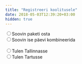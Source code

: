 ```yaml
---
title: "Registreeri koolitusele"
date: 2018-05-03T12:39:20+03:00
hidden: true
---
```


<form name="register-training" action="/koolitus/registreeritud" netlify>
    <section>
        <input type="radio" onchange="handleSelection()" name="buy-type" value="package" required>Soovin paketi osta<br>
        <input type="radio" onchange="handleSelection()" name="buy-type" value="days">Soovin ise päevi kombineerida<br>
        <br>
        <input type="radio" onchange="handleSelection()" name="location" value="tallinn" required>Tulen Tallinnasse<br>
        <input type="radio" onchange="handleSelection()" name="location" value="tartu">Tulen Tartusse<br>
    </section>
    <div class="selection selection-all">
        <section>
            <h2>Vali teema ja kuupäev</h2>
            <p>Üks päev on 9-17 ehk 8h pikk (koos pausidega).</p><br>
            <div class="selection selection-package">
                <p>Pakettide sisu leiad <a target="_blank" href="/koolitused">koolituste pealehelt</a></p>
                <div class="selection selection-tallinn">
                    <h3>Tallinn</h3>
                    <input type="radio" onchange="handlePackage()" value="tallinn-package1-6.6" name="package" required>Pakett 1 - 6.-7. juuni<br>
                    <input type="radio" onchange="handlePackage()" value="tallinn-package2-6.6" name="package">Pakett 2 - 6.-8. juuni<br>
                    <input type="radio" onchange="handlePackage()" value="tallinn-package1-6.9" name="package">Pakett 1 - 9.-10. juuni<br>
                </div>
                <div class="selection selection-tartu">
                    <h3>Tartu</h3>
                    <input type="radio" onchange="handlePackage()" value="tartu-package1-6.27" name="package" required>Pakett 1 - 27.-28. juuni<br>
                    <input type="radio" onchange="handlePackage()" value="tartu-package2-6.27" name="package">Pakett 2 - 27.-29. juuni<br>
                    <input type="radio" onchange="handlePackage()" value="tartu-package1-7.1" name="package">Pakett 1 - 30. juuni - 1. juuli<br>
                </div>
            </div>
            <div class="selection selection-days">
                <p>Päevade sisu leiad <a target="_blank" href="/koolitused">koolituste pealehelt</a></p>
                <div class="selection selection-tallinn">
                    <h3>Tallinn</h3>
                    <input type="checkbox" onchange="handleDay(this)" value="tallinn-day1-6.6" name="day">Päev 1 - 6.6.2018 (K)<br>
                    <input type="checkbox" onchange="handleDay(this)" value="tallinn-day2-6.7" name="day">Päev 2 - 7.6.2018 (N)<br>
                    <input type="checkbox" onchange="handleDay(this)" value="tallinn-day3-6.8" name="day">Päev 3 - 8.6.2018 (R)<br>
                    <br>
                    <input type="checkbox" onchange="handleDay(this)" value="tallinn-day1-6.9" name="day">Päev 1 - 9.6.2018 (L)<br>
                    <input type="checkbox" onchange="handleDay(this)" value="tallinn-day2-6.10" name="day">Päev 2 - 10.6.2018 (P)<br>
                    <br>
                </div>
                <div class="selection selection-tartu">
                    <h3>Tartu</h3>
                    <input type="checkbox" onchange="handleDay(this)" value="tartu-day1-6.27" name="day">Päev 1 - 27.6.2018 (K)<br>
                    <input type="checkbox" onchange="handleDay(this)" value="tartu-day2-6.28" name="day">Päev 2 - 28.6.2018 (N)<br>
                    <input type="checkbox" onchange="handleDay(this)" value="tartu-day3-6.29" name="day">Päev 3 - 29.6.2018 (R)<br>
                    <br>
                    <input type="checkbox" onchange="handleDay(this)" value="tartu-day1-6.30" name="day">Päev 1 - 30.6.2018 (L)<br>
                    <input type="checkbox" onchange="handleDay(this)" value="tartu-day2-7.1" name="day">Päev 2 - 1.7.2018 (P)<br>
                </div>
            </div>
            <br>
            <h3 id="price"></h3>
            <script>
                function handleSelection() {
                    const buyTypeRadio = document.querySelector('input[name=buy-type]:checked')
                    const locationRadio = document.querySelector('input[name=location]:checked')
                    if (!buyTypeRadio || !locationRadio) return
                    // Reset elements
                    document.querySelectorAll('.selection').forEach(function(item){item.style.display = 'none'})
                    // Show elements
                    const buyType = buyTypeRadio.value
                    const location = locationRadio.value
                    if (buyType && location)
                        document.querySelector('.selection-all').style.display = 'block'
                    if (location === "tallinn")
                        document.querySelectorAll('.selection-tallinn').forEach(function(el){el.style.display = 'block'})
                    else
                        document.querySelectorAll('.selection-tartu').forEach(function(el){el.style.display = 'block'})
                    if (buyType === "package")
                        document.querySelectorAll('.selection-package').forEach(function(el){el.style.display = 'block'})
                    else
                        document.querySelectorAll('.selection-days').forEach(function(el){el.style.display = 'block'})
                }
                function handleDay(element) {
                    var location = element.value.split("-")[0]
                    var countDays = 0
                    document.querySelectorAll('input[name=day]:checked').forEach(function(input) {
                        var val = input.value
                        if (!val.includes(location)) return
                        countDays++
                    })
                    var price = 0
                    var step = 100
                    for (var i = 0; i < countDays; i++) {
                        price += step
                        step -= 30
                        if (step < 40)
                            step = 40
                    }
                    setPrice(price)
                }
                function handlePackage() {
                    var packageElement = document.querySelector('input[name=package]:checked').value
                    if (packageElement.includes('package1'))
                        setPrice(170)
                    else if (packageElement.includes('package2'))
                        setPrice(210)
                }
                function setPrice(price) {
                    document.querySelector('#price').innerHTML = "Kursuse hind kokku: " + price + "€"
                }
            </script>
            <style>
                .selection {
                    display: none;
                }
            </style>
        </section>
        <section>
            <h2>Isiklik info</h2>
            <p class="width">Nimi:</p><input name="name" required><br>
            <p class="width">E-mail:</p><input name="email" type="email" required><br>
            <p class="width">Telefon:</p><input name="tel"><p>(viimase hetke teavitused)</p><br>
            <p class="width">Soovitaja nimi:</p><input name="friend"><p>(Sõbra soodustus)</p><br>
        </section>
        <section>
            <h2>Lisainfo</h2>
            <input type="radio" name="pc" value="windows" required>Tulen Windowsi läpakaga<br>
            <input type="radio" name="pc" value="mac">Tulen Mac OSi läpakaga<br>
            <input type="radio" name="pc" value="linux">Tulen Linuxi läpakaga<br>
            <input type="radio" name="pc" value="none">Vajan läpakat<br>
            <br>
            <p class="width">Sõbra e-mail: </p><input name="friend-emails"><p>(saadame talle ka kutse)</p><br>
            <p class="width">Kommentaar:</p><input name="comments">
        </section>
        <section>
            <br>
            <input type="submit" value="Registreeri">
            <br><br>
            <p>Järgmiseks tuleb e-mailile arve, mille maksmisel kinnitatakse registratsioon.</p>
        </section>
    </div>
</form>